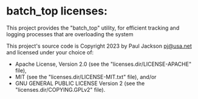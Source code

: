 # batch_top licenses:

This project provides the "batch_top" utility, for efficient
tracking and logging processes that are overloading the system

This project's source code is Copyright 2023 by Paul Jackson
<pj@usa.net> and licensed under your choice of:

* Apache License, Version 2.0 (see the "licenses.dir/LICENSE-APACHE" file),
* MIT (see the "licenses.dir/LICENSE-MIT.txt" file), and/or
* GNU GENERAL PUBLIC LICENSE Version 2 (see the "licenses.dir/COPYING.GPLv2" file).
